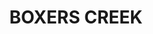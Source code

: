 ---
lastmod: '2025-04-06T06:05:20+00:00'
latitude: -34.76109469
layout: suburb
longitude: 149.8389899
postcode: '2580'
state: NSW
title: BOXERS CREEK
url: /nsw/boxers-creek/
---